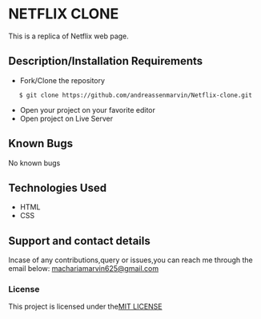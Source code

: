 # NETFLIX CLONE
This is a replica of Netflix web page.
## Description/Installation Requirements
* Fork/Clone the repository
```
   $ git clone https://github.com/andreassenmarvin/Netflix-clone.git
```
* Open your project on your favorite editor
* Open project on Live Server
## Known Bugs
 No known bugs
## Technologies Used
* HTML
* CSS
## Support and contact details
  Incase of any contributions,query or issues,you can reach me through the email below:
machariamarvin625@gmail.com
### License
This project is licensed under the<a href="https://github.com/andreassenmarvin/Netflix-clone/blob/master/LICENSE">MIT LICENSE</a>